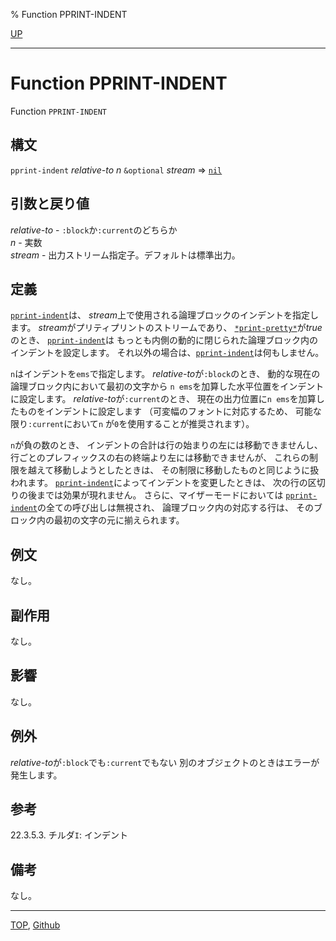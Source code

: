 % Function PPRINT-INDENT

[UP](22.4.html)  

---

# Function **PPRINT-INDENT**


Function `PPRINT-INDENT`


## 構文

`pprint-indent` *relative-to* *n* `&optional` *stream* => [`nil`](5.3.nil-variable.html)


## 引数と戻り値

*relative-to* - `:block`か`:current`のどちらか  
*n* - 実数  
*stream* - 出力ストリーム指定子。デフォルトは標準出力。


## 定義

[`pprint-indent`](22.4.pprint-indent.html)は、
*stream*上で使用される論理ブロックのインデントを指定します。
*stream*がプリティプリントのストリームであり、
[`*print-pretty*`](22.4.print-pretty.html)が*true*のとき、
[`pprint-indent`](22.4.pprint-indent.html)は
もっとも内側の動的に閉じられた論理ブロック内の
インデントを設定します。
それ以外の場合は、[`pprint-indent`](22.4.pprint-indent.html)は何もしません。

`n`はインデントを`ems`で指定します。
*relative-to*が`:block`のとき、
動的な現在の論理ブロック内において最初の文字から
`n ems`を加算した水平位置をインデントに設定します。
*relative-to*が`:current`のとき、
現在の出力位置に`n ems`を加算したものをインデントに設定します
（可変幅のフォントに対応するため、
可能な限り`:current`において`n` が`0`を使用することが推奨されます）。

`n`が負の数のとき、
インデントの合計は行の始まりの左には移動できませんし、
行ごとのプレフィックスの右の終端より左には移動できませんが、
これらの制限を越えて移動しようとしたときは、
その制限に移動したものと同じように扱われます。
[`pprint-indent`](22.4.pprint-indent.html)によってインデントを変更したときは、
次の行の区切りの後までは効果が現れません。
さらに、マイザーモードにおいては
[`pprint-indent`](22.4.pprint-indent.html)の全ての呼び出しは無視され、
論理ブロック内の対応する行は、
そのブロック内の最初の文字の元に揃えられます。


## 例文

なし。


## 副作用

なし。


## 影響

なし。


## 例外

*relative-to*が`:block`でも`:current`でもない
別のオブジェクトのときはエラーが発生します。


## 参考

22.3.5.3. チルダ`I`: インデント


## 備考

なし。


---
[TOP](index.html),  [Github](https://github.com/nptcl/npt-japanese)

